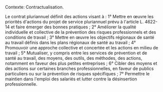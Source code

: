 Contexte: Contractualisation.

Le contrat pluriannuel définit des actions visant à : 1° Mettre en œuvre les priorités d'actions du projet de service pluriannuel prévu à l'article L. 4622-14 et faire émerger des bonnes pratiques ; 2° Améliorer la qualité individuelle et collective de la prévention des risques professionnels et des conditions de travail ; 3° Mettre en œuvre les objectifs régionaux de santé au travail définis dans les plans régionaux de santé au travail ; 4° Promouvoir une approche collective et concertée et les actions en milieu de travail ; 5° Mutualiser, y compris entre les services de prévention et de santé au travail, des moyens, des outils, des méthodes, des actions, notamment en faveur des plus petites entreprises ; 6° Cibler des moyens et des actions sur certaines branches professionnelles, en faveur de publics particuliers ou sur la prévention de risques spécifiques ; 7° Permettre le maintien dans l'emploi des salariés et lutter contre la désinsertion professionnelle.
